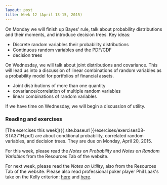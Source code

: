 ```yaml
---
layout: post
title: Week 12 (April 13-15, 2015)
---
```


On Monday we will finish up Bayes' rule, talk about probability distributions and their moments, and introduce decision trees.  Key ideas:
* Discrete random variables their probability distributions  
* Continuous random variables and the PDF/CDF  
* decision trees  

On Wednesday, we will talk about joint distributions and covariance.  This will lead us into a discussion of linear combinations of random variables as a probability model for portfolios of financial assets.
* Joint distributions of more than one quantity   
* covariance/correlation of multiple random variables  
* linear combinations of random variables  

If we have time on Wednesday, we will begin a discussion of utility.


### Reading and exercises  

[The exercises this week]({{ site.baseurl }}/exercises/exercises08-STA371H.pdf) are about conditional probability, correlated random variables, and decision trees.  They are due on Monday, April 20, 2015.

For this week, please read the _Notes on Probability_ and _Notes on Random Variables_ from the Resources Tab of the website.

For next week, please read the _Notes on Utility_, also from the Resources Tab of the website.  Please also read professional poker player Phil Laak's take on the Kelly criterion:
[here](http://sports.espn.go.com/espn/poker/columns/story?id=4381359)
and [here](http://www.bluff.com/magazine/kellys-criterion-7608/).


